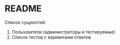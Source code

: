 # README

Список сущностей:
1. Пользователи (администраторы и тестируемые)
2. Список тестов с вариантами ответов

